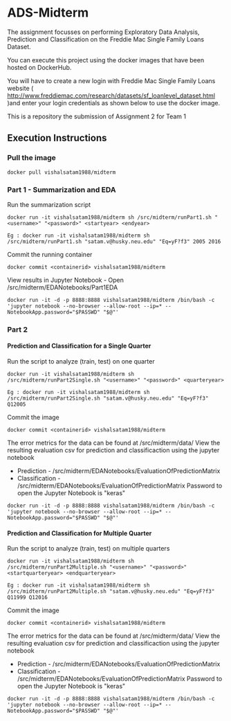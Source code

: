 # ADS-Midterm

The assignment focusses on performing Exploratory Data Analysis, Prediction and Classification on the Freddie Mac Single Family Loans Dataset.

You can execute this project using the docker images that have been hosted on DockerHub.

You will have to create a new login with Freddie Mac Single Family Loans website ( http://www.freddiemac.com/research/datasets/sf_loanlevel_dataset.html )and enter your login credentials as shown below to use the docker image.


This is a repository the submission of Assignment 2 for Team 1

## Execution Instructions

### Pull the image

```
docker pull vishalsatam1988/midterm
```

### Part 1 - Summarization and EDA

Run the summarization script
```
docker run -it vishalsatam1988/midterm sh /src/midterm/runPart1.sh "<username>" "<password>" <startyear> <endyear>
```
```
Eg : docker run -it vishalsatam1988/midterm sh /src/midterm/runPart1.sh "satam.v@husky.neu.edu" "Eq=yF?f3" 2005 2016
```

Commit the running container
```
docker commit <containerid> vishalsatam1988/midterm
```

View results in Jupyter Notebook - Open /src/midterm/EDANotebooks/Part1EDA
```
docker run -it -d -p 8888:8888 vishalsatam1988/midterm /bin/bash -c 'jupyter notebook --no-browser --allow-root --ip=* --NotebookApp.password="$PASSWD" "$@"'
```

### Part 2
#### Prediction and Classification for a Single Quarter

Run the script to analyze (train, test) on one quarter
```
docker run -it vishalsatam1988/midterm sh /src/midterm/runPart2Single.sh "<username>" "<password>" <quarteryear>
```
```
Eg : docker run -it vishalsatam1988/midterm sh /src/midterm/runPart2Single.sh "satam.v@husky.neu.edu" "Eq=yF?f3" Q12005
```
Commit the image
```
docker commit <containerid> vishalsatam1988/midterm
```
The error metrics for the data can be found at /src/midterm/data/
View the resulting evaluation csv for prediction and classificaction using the jupyter notebook 
* Prediction - /src/midterm/EDANotebooks/EvaluationOfPredictionMatrix
* Classification - /src/midterm/EDANotebooks/EvaluationOfPredictionMatrix
Password to open the Jupyter Notebook is "keras"
```
docker run -it -d -p 8888:8888 vishalsatam1988/midterm /bin/bash -c 'jupyter notebook --no-browser --allow-root --ip=* --NotebookApp.password="$PASSWD" "$@"'
```

#### Prediction and Classification for Multiple Quarter

Run the script to analyze (train, test) on multiple quarters
```
docker run -it vishalsatam1988/midterm sh /src/midterm/runPart2Multiple.sh "<username>" "<password>" <startquarteryear> <endquarteryear>
```
```
Eg : docker run -it vishalsatam1988/midterm sh /src/midterm/runPart2Multiple.sh "satam.v@husky.neu.edu" "Eq=yF?f3" Q11999 Q12016
```

Commit the image
```
docker commit <containerid> vishalsatam1988/midterm
```
The error metrics for the data can be found at /src/midterm/data/
View the resulting evaluation csv for prediction and classificaction using the jupyter notebook 
* Prediction - /src/midterm/EDANotebooks/EvaluationOfPredictionMatrix
* Classification - /src/midterm/EDANotebooks/EvaluationOfPredictionMatrix
Password to open the Jupyter Notebook is "keras"
```
docker run -it -d -p 8888:8888 vishalsatam1988/midterm /bin/bash -c 'jupyter notebook --no-browser --allow-root --ip=* --NotebookApp.password="$PASSWD" "$@"'
```
